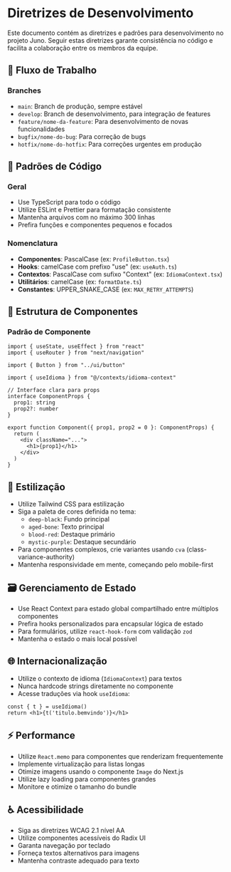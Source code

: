 # Diretrizes de Desenvolvimento

Este documento contém as diretrizes e padrões para desenvolvimento no projeto Juno. Seguir estas diretrizes garante consistência no código e facilita a colaboração entre os membros da equipe.

## 🔄 Fluxo de Trabalho

### Branches

- `main`: Branch de produção, sempre estável
- `develop`: Branch de desenvolvimento, para integração de features
- `feature/nome-da-feature`: Para desenvolvimento de novas funcionalidades
- `bugfix/nome-do-bug`: Para correção de bugs
- `hotfix/nome-do-hotfix`: Para correções urgentes em produção

## 🧩 Padrões de Código

### Geral

- Use TypeScript para todo o código
- Utilize ESLint e Prettier para formatação consistente
- Mantenha arquivos com no máximo 300 linhas
- Prefira funções e componentes pequenos e focados

### Nomenclatura

- **Componentes**: PascalCase (ex: `ProfileButton.tsx`)
- **Hooks**: camelCase com prefixo "use" (ex: `useAuth.ts`)
- **Contextos**: PascalCase com sufixo "Context" (ex: `IdiomaContext.tsx`)
- **Utilitários**: camelCase (ex: `formatDate.ts`)
- **Constantes**: UPPER_SNAKE_CASE (ex: `MAX_RETRY_ATTEMPTS`)

## 🧱 Estrutura de Componentes

### Padrão de Componente

```tsx
import { useState, useEffect } from "react"
import { useRouter } from "next/navigation"

import { Button } from "../ui/button"

import { useIdioma } from "@/contexts/idioma-context"

// Interface clara para props
interface ComponentProps {
  prop1: string
  prop2?: number
}

export function Component({ prop1, prop2 = 0 }: ComponentProps) {
  return (
    <div className="...">
      <h1>{prop1}</h1>
    </div>
  )
}
```

## 🎨 Estilização

- Utilize Tailwind CSS para estilização
- Siga a paleta de cores definida no tema:
  - `deep-black`: Fundo principal
  - `aged-bone`: Texto principal
  - `blood-red`: Destaque primário
  - `mystic-purple`: Destaque secundário
- Para componentes complexos, crie variantes usando `cva` (class-variance-authority)
- Mantenha responsividade em mente, começando pelo mobile-first

## 🗃️ Gerenciamento de Estado

- Use React Context para estado global compartilhado entre múltiplos componentes
- Prefira hooks personalizados para encapsular lógica de estado
- Para formulários, utilize `react-hook-form` com validação `zod`
- Mantenha o estado o mais local possível

## 🌐 Internacionalização

- Utilize o contexto de idioma (`IdiomaContext`) para textos
- Nunca hardcode strings diretamente no componente
- Acesse traduções via hook `useIdioma`:

```tsx
const { t } = useIdioma()
return <h1>{t('titulo.bemvindo')}</h1>
```

## ⚡ Performance

- Utilize `React.memo` para componentes que renderizam frequentemente
- Implemente virtualização para listas longas
- Otimize imagens usando o componente `Image` do Next.js
- Utilize lazy loading para componentes grandes
- Monitore e otimize o tamanho do bundle

## ♿ Acessibilidade

- Siga as diretrizes WCAG 2.1 nível AA
- Utilize componentes acessíveis do Radix UI
- Garanta navegação por teclado
- Forneça textos alternativos para imagens
- Mantenha contraste adequado para texto